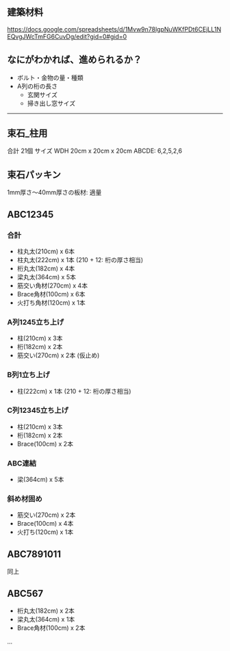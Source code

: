 建築材料
---

https://docs.google.com/spreadsheets/d/1Mvw9n78lgpNuWKfPDt6CEjLL1NEQvgJWcTmFG6CuvDg/edit?gid=0#gid=0

## なにがわかれば、進められるか？
- ボルト・金物の量・種類
- A列の桁の長さ
  - 玄関サイズ
  - 掃き出し窓サイズ





---


## 束石_柱用
合計 21個
サイズ WDH 20cm x 20cm x 20cm
ABCDE: 6,2,5,2,6

## 束石パッキン
1mm厚さ〜40mm厚さの板材: 適量

## ABC12345
### 合計
- 柱丸太(210cm) x 6本
- 柱丸太(222cm) x 1本 (210 + 12: 桁の厚さ相当)
- 桁丸太(182cm) x 4本
- 梁丸太(364cm) x 5本
- 筋交い角材(270cm) x 4本
- Brace角材(100cm) x 6本
- 火打ち角材(120cm) x 1本
### A列1245立ち上げ
- 柱(210cm) x 3本
- 桁(182cm) x 2本
- 筋交い(270cm) x 2本 (仮止め)
### B列1立ち上げ
- 柱(222cm) x 1本 (210 + 12: 桁の厚さ相当)
### C列12345立ち上げ
- 柱(210cm) x 3本
- 桁(182cm) x 2本
- Brace(100cm) x 2本
### ABC連結
- 梁(364cm) x 5本
### 斜め材固め
- 筋交い(270cm) x 2本
- Brace(100cm) x 4本
- 火打ち(120cm) x 1本

## ABC7891011
同上

## ABC567
- 桁丸太(182cm) x 2本
- 梁丸太(364cm) x 1本
- Brace角材(100cm) x 2本


...

